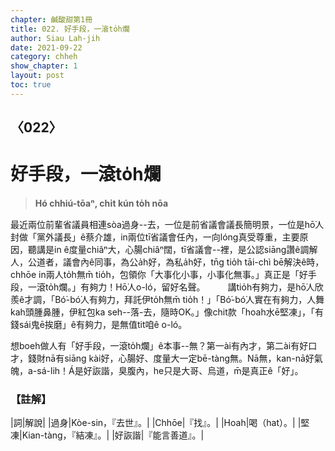 ```yaml
---
chapter: 鹹酸甜第1冊
title: 022. 好手段，一滾to̍h爛
author: Siau Lah-jih
date: 2021-09-22
category: chheh
show_chapter: 1
layout: post
toc: true
---
```

  
## 〈022〉
# 好手段，一滾to̍h爛
>**Hó chhiú-tōaⁿ, chi̍t kún to̍h nōa**
 

最近兩位前輩省議員相連sòa過身--去，一位是前省議會議長簡明景，一位是hō͘人封做「黨外議長」ê蔡介雄，in兩位tī省議會任內，一向lóng真受尊重，主要原因，聽講是in ê度量chiâⁿ大，心腸chiâⁿ闊，tī省議會--裡，是公認siāng讚ê調解人，公道者，議會內ê同事，為公a̍h好，為私a̍h好，tn̄g tio̍h tāi-chì bē解決ê時，chhōe in兩人to̍h無m̄ tio̍h，包領你「大事化小事，小事化無事。」真正是「好手段，一滾to̍h爛。」有夠力！Hō͘人o-ló，留好名聲。
　　
講tio̍h有夠力，是hō͘人欣羨ê才調，「Bó͘-bó͘人有夠力，拜託伊to̍h無m̄ tio̍h！」「Bó͘-bó͘人實在有夠力，人舞kah頭腫鼻腫，伊紅包ka seh--落-去，隨時OK。」像chit款「hoah水ē堅凍」，「有錢sái鬼ē挨磨」ê有夠力，是無值tit咱ê o-ló。

想boeh做人有「好手段，一滾to̍h爛」ê本事--無？第一ài有內才，第二ài有好口才，錢財nā有siāng kài好，心腸好、度量大一定bē-tàng無。Nā無，kan-nā好氣魄，a-sá-lih！Á是好詼諧，臭腹內，he只是大哥、烏道，m̄是真正ê「好」。

### 【註解】

|詞|解說|
|過身|Kòe-sin，『去世』。|
|Chhōe|『找』。|
|Hoah|喝（hat）。|
|堅凍|Kian-tàng，『結凍』。|
|好詼諧|『能言善道』。|
